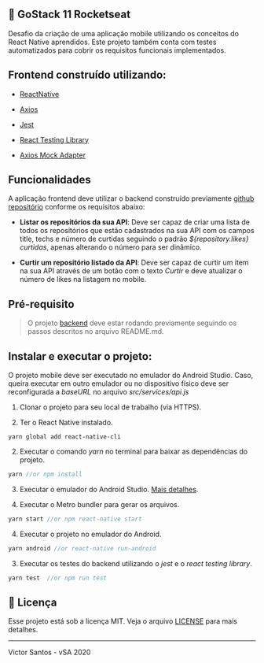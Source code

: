 ## :rocket: GoStack 11 Rocketseat

Desafio da criação de uma aplicação mobile utilizando os conceitos do React Native aprendidos. Este projeto também conta com testes automatizados para cobrir os requisitos funcionais implementados.

## Frontend construído utilizando:

- [ReactNative](https://reactnative.dev/)

- [Axios](https://www.npmjs.com/package/axios)

- [Jest](https://jestjs.io/)

- [React Testing Library](https://testing-library.com/docs/react-testing-library/intro)

- [Axios Mock Adapter](https://www.npmjs.com/package/axios-mock-adapter)

## Funcionalidades

A aplicação frontend deve utilizar o backend construído previamente [github repositório](https://github.com/brvictorsa/desafio-conceitos-nodejs) conforme os requisitos abaixo:

* **Listar os repositórios da sua API**: Deve ser capaz de criar uma lista de todos os repositórios que estão cadastrados na sua API com os campos title, techs e número de curtidas seguindo o padrão *${repository.likes} curtidas*, apenas alterando o número para ser dinâmico.

* **Curtir um repositório listado da API**: Deve ser capaz de curtir um item na sua API através de um botão com o texto *Curtir* e deve atualizar o número de likes na listagem no mobile.

## Pré-requisito 

> O projeto [backend](https://github.com/brvictorsa/desafio-conceitos-nodejs) deve estar rodando previamente seguindo os passos descritos no arquivo README.md.

## Instalar e executar o projeto: 

O projeto mobile deve ser executado no emulador do Android Studio. Caso, queira executar em outro emulador ou no dispositivo físico deve ser reconfigurada a *baseURL* no arquivo *src/services/api.js*

1. Clonar o projeto para seu local de trabalho (via HTTPS).

2. Ter o React Native instalado.

```
yarn global add react-native-cli
```

2. Executar o comando *yarn* no terminal para baixar as dependências do projeto.
```js
yarn //or npm install
```

3. Executar o emulador do Android Studio. [Mais detalhes](https://react-native.rocketseat.dev/android/linux). 

4. Executar o Metro bundler para gerar os arquivos.
```js
yarn start //or npm react-native start
```

4. Executar o projeto no emulador do Android.
```js
yarn android //or react-native run-android
```

3. Executar os testes do backend utilizando o *jest* e o *react testing library*.
```js
yarn test  //or npm run test
```

## :memo: Licença

Esse projeto está sob a licença MIT. Veja o arquivo [LICENSE](LICENSE.md) para mais detalhes.

---

Victor Santos - vSA 2020